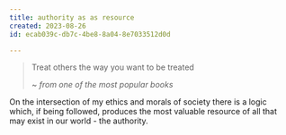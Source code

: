 ```yaml
---
title: authority as as resource
created: 2023-08-26
id: ecab039c-db7c-4be8-8a04-8e7033512d0d

---
```


> Treat others the way you want to be treated
>
> \~ *from one of the most popular books*

On the intersection of my ethics and morals of society there is a logic which, if being followed, produces the most valuable resource of all that may exist in our world - the authority.